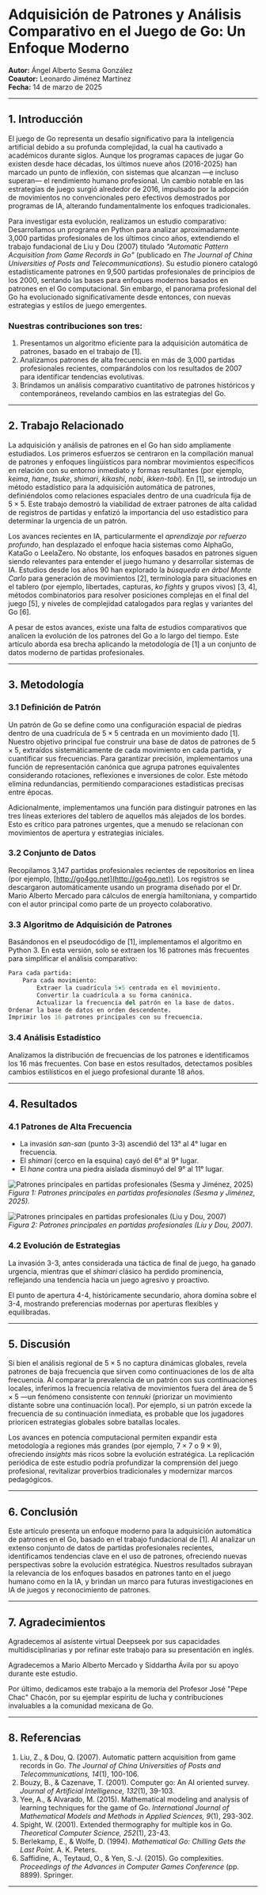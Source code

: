# Adquisición de Patrones y Análisis Comparativo en el Juego de Go: Un Enfoque Moderno  

**Autor:** Ángel Alberto Sesma González  
**Coautor:** Leonardo Jiménez Martínez  
**Fecha:** 14 de marzo de 2025  

---

## 1. Introducción  

El juego de Go representa un desafío significativo para la inteligencia artificial debido a su profunda complejidad, la cual ha cautivado a académicos durante siglos. Aunque los programas capaces de jugar Go existen desde hace décadas, los últimos nueve años (2016-2025) han marcado un punto de inflexión, con sistemas que alcanzan —e incluso superan— el rendimiento humano profesional. Un cambio notable en las estrategias de juego surgió alrededor de 2016, impulsado por la adopción de movimientos no convencionales pero efectivos demostrados por programas de IA, alterando fundamentalmente los enfoques tradicionales.  

Para investigar esta evolución, realizamos un estudio comparativo:  
Desarrollamos un programa en Python para analizar aproximadamente 3,000 partidas profesionales de los últimos cinco años, extendiendo el trabajo fundacional de Liu y Dou (2007) titulado *"Automatic Pattern Acquisition from Game Records in Go"* (publicado en *The Journal of China Universities of Posts and Telecommunications*). Su estudio pionero catalogó estadísticamente patrones en 9,500 partidas profesionales de principios de los 2000, sentando las bases para enfoques modernos basados en patrones en el Go computacional. Sin embargo, el panorama profesional del Go ha evolucionado significativamente desde entonces, con nuevas estrategias y estilos de juego emergentes.  

### Nuestras contribuciones son tres:  

1. Presentamos un algoritmo eficiente para la adquisición automática de patrones, basado en el trabajo de [1].  
2. Analizamos patrones de alta frecuencia en más de 3,000 partidas profesionales recientes, comparándolos con los resultados de 2007 para identificar tendencias evolutivas.  
3. Brindamos un análisis comparativo cuantitativo de patrones históricos y contemporáneos, revelando cambios en las estrategias del Go.  

---

## 2. Trabajo Relacionado  

La adquisición y análisis de patrones en el Go han sido ampliamente estudiados. Los primeros esfuerzos se centraron en la compilación manual de patrones y enfoques lingüísticos para nombrar movimientos específicos en relación con su entorno inmediato y formas resultantes (por ejemplo, *keima*, *hane*, *tsuke*, *shimari*, *kikashi*, *nobi*, *ikken-tobi*). En [1], se introdujo un método estadístico para la adquisición automática de patrones, definiéndolos como relaciones espaciales dentro de una cuadrícula fija de $5 \times 5$. Este trabajo demostró la viabilidad de extraer patrones de alta calidad de registros de partidas y enfatizó la importancia del uso estadístico para determinar la urgencia de un patrón.  

Los avances recientes en IA, particularmente el *aprendizaje por refuerzo profundo*, han desplazado el enfoque hacia sistemas como AlphaGo, KataGo o LeelaZero. No obstante, los enfoques basados en patrones siguen siendo relevantes para entender el juego humano y desarrollar sistemas de IA. Estudios desde los años 90 han explorado la *búsqueda en árbol Monte Carlo* para generación de movimientos [2], terminología para situaciones en el tablero (por ejemplo, libertades, capturas, *ko fights* y grupos vivos) [3, 4], métodos combinatorios para resolver posiciones complejas en el final del juego [5], y niveles de complejidad catalogados para reglas y variantes del Go [6].  

A pesar de estos avances, existe una falta de estudios comparativos que analicen la evolución de los patrones del Go a lo largo del tiempo. Este artículo aborda esa brecha aplicando la metodología de [1] a un conjunto de datos moderno de partidas profesionales.  

---

## 3. Metodología  

### 3.1 Definición de Patrón  

Un patrón de Go se define como una configuración espacial de piedras dentro de una cuadrícula de $5 \times 5$ centrada en un movimiento dado [1]. Nuestro objetivo principal fue construir una base de datos de patrones de $5 \times 5$, extraídos sistemáticamente de cada movimiento en cada partida, y cuantificar sus frecuencias. Para garantizar precisión, implementamos una función de representación canónica que agrupa patrones equivalentes considerando rotaciones, reflexiones e inversiones de color. Este método elimina redundancias, permitiendo comparaciones estadísticas precisas entre épocas.  

Adicionalmente, implementamos una función para distinguir patrones en las tres líneas exteriores del tablero de aquellos más alejados de los bordes. Esto es crítico para patrones urgentes, que a menudo se relacionan con movimientos de apertura y estrategias iniciales.  

### 3.2 Conjunto de Datos  

Recopilamos 3,147 partidas profesionales recientes de repositorios en línea (por ejemplo, [http://go4go.net](http://go4go.net)). Los registros se descargaron automáticamente usando un programa diseñado por el Dr. Mario Alberto Mercado para cálculos de energía hamiltoniana, y compartido con el autor principal como parte de un proyecto colaborativo.  

### 3.3 Algoritmo de Adquisición de Patrones  

Basándonos en el pseudocódigo de [1], implementamos el algoritmo en Python 3. En esta versión, solo se extraen los 16 patrones más frecuentes para simplificar el análisis comparativo:  

```python  
Para cada partida:  
    Para cada movimiento:  
        Extraer la cuadrícula 5×5 centrada en el movimiento.  
        Convertir la cuadrícula a su forma canónica.  
        Actualizar la frecuencia del patrón en la base de datos.  
Ordenar la base de datos en orden descendente.  
Imprimir los 16 patrones principales con su frecuencia.
```

### 3.4 Análisis Estadístico  

Analizamos la distribución de frecuencias de los patrones e identificamos los 16 más frecuentes. Con base en estos resultados, detectamos posibles cambios estilísticos en el juego profesional durante 18 años.  

---

## 4. Resultados  

### 4.1 Patrones de Alta Frecuencia  

- La invasión *san-san* (punto 3-3) ascendió del 13° al 4° lugar en frecuencia.  
- El *shimari* (cerco en la esquina) cayó del 6° al 9° lugar.  
- El *hane* contra una piedra aislada disminuyó del 9° al 11° lugar.  

![Patrones principales en partidas profesionales (Sesma y Jiménez, 2025)](figure1.png)  
*Figura 1: Patrones principales en partidas profesionales (Sesma y Jiménez, 2025).*  

![Patrones principales en partidas profesionales (Liu y Dou, 2007)](figure2.png)  
*Figura 2: Patrones principales en partidas profesionales (Liu y Dou, 2007).*  

### 4.2 Evolución de Estrategias  

La invasión 3-3, antes considerada una táctica de final de juego, ha ganado urgencia, mientras que el *shimari* clásico ha perdido prominencia, reflejando una tendencia hacia un juego agresivo y proactivo.  

El punto de apertura 4-4, históricamente secundario, ahora domina sobre el 3-4, mostrando preferencias modernas por aperturas flexibles y equilibradas.  

---

## 5. Discusión  

Si bien el análisis regional de $5 \times 5$ no captura dinámicas globales, revela patrones de baja frecuencia que sirven como continuaciones de los de alta frecuencia. Al comparar la prevalencia de un patrón con sus continuaciones locales, inferimos la frecuencia relativa de movimientos fuera del área de $5 \times 5$ —un fenómeno consistente con *tennuki* (priorizar un movimiento distante sobre una continuación local). Por ejemplo, si un patrón excede la frecuencia de su continuación inmediata, es probable que los jugadores prioricen estrategias globales sobre batallas locales.  

Los avances en potencia computacional permiten expandir esta metodología a regiones más grandes (por ejemplo, $7 \times 7$ o $9 \times 9$), ofreciendo *insights* más ricos sobre la evolución estratégica. La replicación periódica de este estudio podría profundizar la comprensión del juego profesional, revitalizar proverbios tradicionales y modernizar marcos pedagógicos.  

---

## 6. Conclusión  

Este artículo presenta un enfoque moderno para la adquisición automática de patrones en el Go, basado en el trabajo fundacional de [1]. Al analizar un extenso conjunto de datos de partidas profesionales recientes, identificamos tendencias clave en el uso de patrones, ofreciendo nuevas perspectivas sobre la evolución estratégica. Nuestros resultados subrayan la relevancia de los enfoques basados en patrones tanto en el juego humano como en la IA, y brindan un marco para futuras investigaciones en IA de juegos y reconocimiento de patrones.  

---

## 7. Agradecimientos  

Agradecemos al asistente virtual Deepseek por sus capacidades multidisciplinarias y por refinar este trabajo para su presentación en inglés.  

Agradecemos a Mario Alberto Mercado y Siddartha Ávila por su apoyo durante este estudio.  

Por último, dedicamos este trabajo a la memoria del Profesor José "Pepe Chac" Chacón, por su ejemplar espíritu de lucha y contribuciones invaluables a la comunidad mexicana de Go.  

---

## 8. Referencias  

1. Liu, Z., & Dou, Q. (2007). Automatic pattern acquisition from game records in Go. *The Journal of China Universities of Posts and Telecommunications, 14*(1), 100-106.  
2. Bouzy, B., & Cazenave, T. (2001). Computer go: An AI oriented survey. *Journal of Artificial Intelligence, 132*(1), 39-103.  
3. Yee, A., & Alvarado, M. (2015). Mathematical modeling and analysis of learning techniques for the game of Go. *International Journal of Mathematical Models and Methods in Applied Sciences, 9*(1), 293-302.  
4. Spight, W. (2001). Extended thermography for multiple kos in Go. *Theoretical Computer Science, 252*(1), 23-43.  
5. Berlekamp, E., & Wolfe, D. (1994). *Mathematical Go: Chilling Gets the Last Point*. A. K. Peters.  
6. Saffidine, A., Teytaud, O., & Yen, S.-J. (2015). Go complexities. *Proceedings of the Advances in Computer Games Conference* (pp. 8899). Springer.  

--- 
